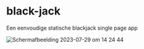 # black-jack
Een eenvoudige statische blackjack single page app

![Schermafbeelding 2023-07-29 om 14 24 44](https://github.com/Stefan-Espant/black-jack/assets/89298385/fb920696-96e1-40ed-89f9-d17c39402b46)
